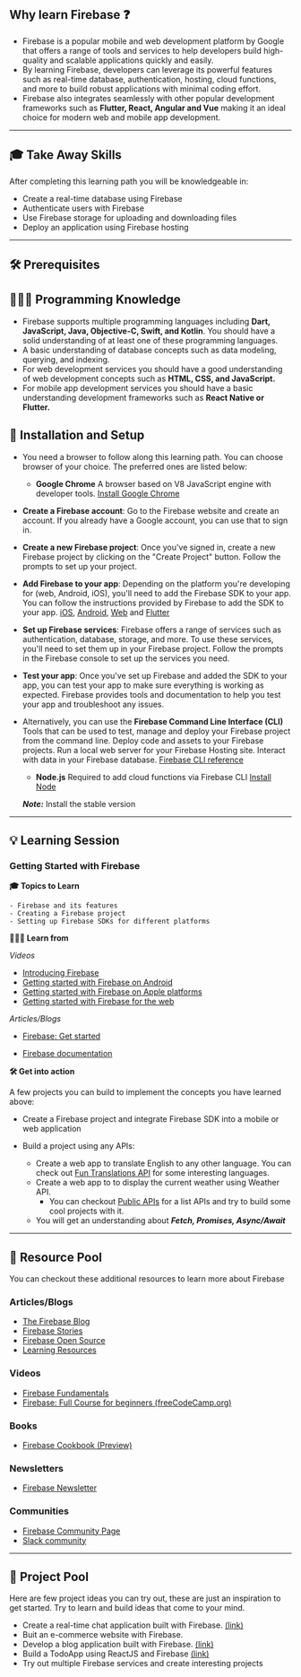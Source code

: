 ## Why learn Firebase ❓

- Firebase is a popular mobile and web development platform by Google that offers a range of tools and services to help developers build high-quality and scalable applications quickly and easily.
- By learning Firebase, developers can leverage its powerful features such as real-time database, authentication, hosting, cloud functions, and more to build robust applications with minimal coding effort.
- Firebase also integrates seamlessly with other popular development frameworks such as **Flutter, React, Angular and Vue** making it an ideal choice for modern web and mobile app development. 

---

## 🎓 Take Away Skills

After completing this learning path you will be knowledgeable in:

- Create a real-time database using Firebase
- Authenticate users with Firebase
- Use Firebase storage for uploading and downloading files
- Deploy an application using Firebase hosting


---

## 🛠️ Prerequisites

## 🧑🏻‍💻 Programming Knowledge

- Firebase supports multiple programming languages including **Dart, JavaScript, Java, Objective-C, Swift, and Kotlin**. You should have a solid understanding of at least one of these programming languages.
- A basic understanding of database concepts such as data modeling, querying, and indexing.
- For web development services you should have a good understanding of web development concepts such as **HTML, CSS, and JavaScript.**
- For mobile app development services you should have a basic understanding development frameworks such as **React Native or Flutter.**


## 📲 Installation and Setup

- You need a browser to follow along this learning path. You can choose browser of your choice. The preferred ones are listed below:
   -  **Google Chrome**
      A browser based on V8 JavaScript engine with developer tools.
      [Install Google Chrome](https://www.google.com/chrome/)

- **Create a Firebase account**: Go to the Firebase website and create an account. If you already have a Google account, you can use that to sign in.  

- **Create a new Firebase project**: Once you've signed in, create a new Firebase project by clicking on the "Create Project" button. Follow the prompts to set up your project.

- **Add Firebase to your app**: Depending on the platform you're developing for (web, Android, iOS), you'll need to add the Firebase SDK to your app. You can follow the instructions provided by Firebase to add the SDK to your app.
[iOS](https://firebase.google.com/docs/ios/setup), [Android](https://firebase.google.com/docs/android/setup), [Web](https://firebase.google.com/docs/web/setup/) and [Flutter](https://firebase.google.com/docs/flutter/setup?platform=android)

- **Set up Firebase services**: Firebase offers a range of services such as authentication, database, storage, and more. To use these services, you'll need to set them up in your Firebase project. Follow the prompts in the Firebase console to set up the services you need.

- **Test your app**: Once you've set up Firebase and added the SDK to your app, you can test your app to make sure everything is working as expected. Firebase provides tools and documentation to help you test your app and troubleshoot any issues.
- Alternatively, you can use the **Firebase Command Line Interface (CLI)** Tools that can be used to test, manage and deploy your Firebase project from the command line. Deploy code and assets to your Firebase projects. Run a local web server for your Firebase Hosting site. Interact with data in your Firebase database. [Firebase CLI reference](https://firebase.google.com/docs/cli)
  - **Node.js**
  Required to add cloud functions via Firebase CLI
  [Install Node](https://nodejs.org/en/download/)

  **_Note:_** Install the stable version

---

## 💡 Learning Session

### Getting Started with Firebase

**🎓 Topics to Learn**

```
- Firebase and its features
- Creating a Firebase project
- Setting up Firebase SDKs for different platforms
```

**🧑🏻‍💻 Learn from**

_Videos_
- [Introducing Firebase](https://www.youtube.com/watch?v=XHvWx1F3S4A)
- [Getting started with Firebase on Android](https://www.youtube.com/watch?v=jbHfJpoOzkI&t=68s)
- [Getting started with Firebase on Apple platforms](https://www.youtube.com/watch?v=F9Gs_pfT3hs)
- [Getting started with Firebase for the web](https://www.youtube.com/watch?v=rQvOAnNvcNQ)


_Articles/Blogs_
- [Firebase: Get started](https://firebase.google.com)

- [Firebase documentation](https://firebase.google.com/docs)


**🛠️ Get into action**

A few projects you can build to implement the concepts you have learned above:

- Create a Firebase project and integrate Firebase SDK into a mobile or web application

- Build a project using any APIs:
  - Create a web app to translate English to any other language. You can check out [Fun Translations API](https://funtranslations.com/) for some interesting languages.
  - Create a web app to to display the current weather using Weather API.
    - You can checkout [Public APIs](https://github.com/public-apis/public-apis) for a list APIs and try to build some cool projects with it.
  - You will get an understanding about **_Fetch, Promises, Async/Await_**

---

## 🔖 Resource Pool

You can checkout these additional resources to learn more about Firebase

### Articles/Blogs

- [The Firebase Blog](https://firebase.googleblog.com/)
- [Firebase Stories](https://firebase.google.com/community/stories)
- [Firebase Open Source](https://firebaseopensource.com/)
- [Learning Resources](https://firebase.google.com/community/learn)
### Videos

- [Firebase Fundamentals](https://www.youtube.com/playlist?list=PLl-K7zZEsYLnfwBe4WgEw9ao0J0N1LYDR)
- [Firebase: Full Course for beginners (freeCodeCamp.org)](https://www.youtube.com/watch?v=fgdpvwEWJ9M)

### Books

- [Firebase Cookbook (Preview)](https://www.google.co.in/books/edition/_/mkFPDwAAQBAJ?hl=en&gbpv=1&pg=PP1)

### Newsletters

- [Firebase Newsletter](https://console.firebase.google.com/subscriptions/overview)

### Communities
- [Firebase Community Page](https://firebase.google.com/community)
- [Slack community](http://firebase.community/)

---

## 🚀 Project Pool

Here are few project ideas you can try out, these are just an inspiration to get started. Try to learn and build ideas that come to your mind.

- Create a real-time chat application built with Firebase. [(link)](https://github.com/firebase/codelab-friendlychat-web)
- Buit an e-commerce website with Firebase.
- Develop a blog application built with Firebase. [(link)](https://github.com/firebase/friendlyeats-web)
- Build a TodoApp using ReactJS and Firebase [(link)](https://www.freecodecamp.org/news/how-to-build-a-todo-application-using-reactjs-and-firebase/)
- Try out multiple Firebase services and create interesting projects
